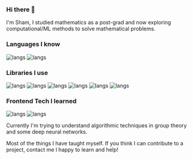 ### Hi there 👋


I'm Sham,
I studied mathematics as a post-grad and now exploring computational/ML methods to solve mathematical problems.

### Languages I know

![langs](https://img.shields.io/badge/Python-1784d4?style=flat&logo=python&logoColor=orange)
![langs](https://img.shields.io/badge/SQL-1784d4?style=flat&logo=sql&logoColor=orange)

### Libraries I use
![langs](https://img.shields.io/badge/scikit-learn-98f041?style=plastic&logo=appveyor&logo=sklearn&logoColor=orange)
![langs](https://img.shields.io/badge/pytorch-98f041?style=plastic&logo=pytorch&logoColor=orange)
![langs](https://img.shields.io/badge/numpy-98f041?style=plastic&logo=numpy&logoColor=orange)
![langs](https://img.shields.io/badge/pandas-98f041?style=plastic&logo=pandas&logoColor=orange)
![langs](https://img.shields.io/badge/Seaborn-98f041?style=plastic&logo=seaborn&logoColor=orange)
![langs](https://img.shields.io/badge/GAP-98f041?style=plastic&logo=gap&logoColor=orange)


### Frontend Tech I learned
![langs](https://img.shields.io/badge/HTML-62eeea?style=flat&logo=html&logoColor=green)
![langs](https://img.shields.io/badge/CSS-62eeea?style=flat&logo=css&logoColor=green)

Currently I'm trying to understand algorithmic techniques in group theory and some deep neural networks.

Most of the things I have taught myself. If you think I can contribute to a project, contact me I happy to learn and help!
